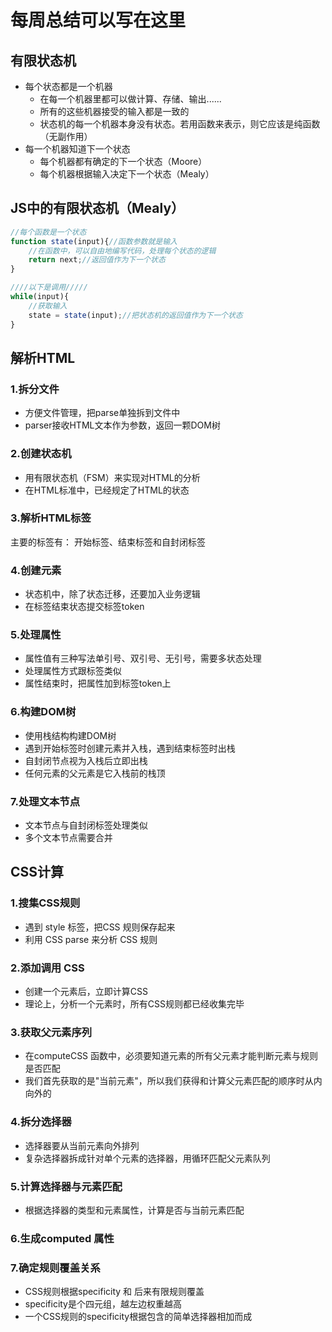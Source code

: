 # 每周总结可以写在这里
## 有限状态机

- 每个状态都是一个机器
  - 在每一个机器里都可以做计算、存储、输出......
  - 所有的这些机器接受的输入都是一致的
  - 状态机的每一个机器本身没有状态。若用函数来表示，则它应该是纯函数（无副作用）
- 每一个机器知道下一个状态
  - 每个机器都有确定的下一个状态（Moore）
  - 每个机器根据输入决定下一个状态（Mealy）



## JS中的有限状态机（Mealy）

```js
//每个函数是一个状态
function state(input){//函数参数就是输入
    //在函数中，可以自由地编写代码，处理每个状态的逻辑
    return next;//返回值作为下一个状态 
}

////以下是调用/////
while(input){
    //获取输入
    state = state(input);//把状态机的返回值作为下一个状态
}
```
## 解析HTML
### 1.拆分文件

- 方便文件管理，把parse单独拆到文件中
- parser接收HTML文本作为参数，返回一颗DOM树



### 2.创建状态机

- 用有限状态机（FSM）来实现对HTML的分析
- 在HTML标准中，已经规定了HTML的状态



### 3.解析HTML标签

主要的标签有： 开始标签、结束标签和自封闭标签



### 4.创建元素

- 状态机中，除了状态迁移，还要加入业务逻辑
- 在标签结束状态提交标签token



### 5.处理属性

- 属性值有三种写法单引号、双引号、无引号，需要多状态处理
- 处理属性方式跟标签类似
- 属性结束时，把属性加到标签token上



### 6.构建DOM树

- 使用栈结构构建DOM树
- 遇到开始标签时创建元素并入栈，遇到结束标签时出栈
- 自封闭节点视为入栈后立即出栈
- 任何元素的父元素是它入栈前的栈顶



### 7.处理文本节点

- 文本节点与自封闭标签处理类似
- 多个文本节点需要合并




## CSS计算
### 1.搜集CSS规则

-   遇到 style 标签，把CSS 规则保存起来
-   利用 CSS parse 来分析 CSS 规则





### 2.添加调用 CSS

-   创建一个元素后，立即计算CSS
-   理论上，分析一个元素时，所有CSS规则都已经收集完毕



### 3.获取父元素序列

- 在computeCSS 函数中，必须要知道元素的所有父元素才能判断元素与规则是否匹配
- 我们首先获取的是"当前元素"，所以我们获得和计算父元素匹配的顺序时从内向外的



### 4.拆分选择器

- 选择器要从当前元素向外排列
- 复杂选择器拆成针对单个元素的选择器，用循环匹配父元素队列



### 5.计算选择器与元素匹配

- 根据选择器的类型和元素属性，计算是否与当前元素匹配



### 6.生成computed 属性

### 7.确定规则覆盖关系

- CSS规则根据specificity 和 后来有限规则覆盖
- specificity是个四元组，越左边权重越高
- 一个CSS规则的specificity根据包含的简单选择器相加而成
